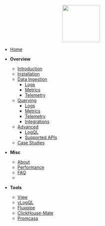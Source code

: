 <p align="center">
  <a href="/?id=start">
    <img src="https://github.com/metrico/qryn-docs/blob/main/docs/resources/images/qryn_logo_trans.png?raw=true" width=120 />
  </a>
</p>

* [Home](/?id=start)
* **Overview**
  * [Introduction](introduction.md "QRYN – Installation – LogQL for ClickHouse and beyond")
  * [Installation](installation.md "QRYN – Installation – LogQL for ClickHouse and beyond")
  * [Data Ingestion](ingestion.md "QRYN – Supported Components – LogQL for ClickHouse and beyond")
    * [Logs](logs/ingestion.md "QRYN – Supported Components – LogQL for ClickHouse and beyond")
    * [Metrics](metrics/ingestion.md "QRYN – Supported Components – LogQL for ClickHouse and beyond")
    * [Telemetry](telemetry/ingestion.md "QRYN – Supported Components – LogQL for ClickHouse and beyond")
  * [Querying](getting-started.md "QRYN – Getting Started – LogQL for ClickHouse and beyond")
    * [Logs](getting-started?id=logql "QRYN – Getting Started – LogQL for ClickHouse and beyond")
    * [Metrics](getting-started?id=promql "QRYN by Metrico.in")
    * [Telemetry](getting-started?id=tempo "QRYN by Metrico.in")
    * [Integrations](guide/datasources.md "QRYN – Getting Started – LogQL for ClickHouse and beyond") 
  * [Advanced](examples.md "QRYN – Getting Started – LogQL for ClickHouse and beyond")
    * [LogQL](guide/logql.md "QRYN – Getting Started – LogQL for ClickHouse and beyond") 
    * [Supported APIs](support.md "QRYN – Supported Components – LogQL for ClickHouse and beyond")
  * [Case Studies](case-studies.md "QRYN – Case Studies – LogQL for ClickHouse and beyond")

* **Misc**
  * [About](motivations.md "QRYN – Motivations – LogQL for ClickHouse and beyond")
  * [Performance](performance.md)
  * [FAQ](faq.md)
  * 
* **Tools**
  * [View](https://github.com/metrico/qryn-view)
  * [vLogQL](https://github.com/metrico/vLogql)
  * [Fluxpipe](https://github.com/metrico/fluxpipe)
  * [ClickHouse-Mate](https://github.com/metrico/clickhouse-mate)
  * [Promcasa](https://github.com/metrico/promcasa)

<!--
* **General Concepts**
  * [Introduction](introduction.md "QRYN – General Concepts – Introduction – LogQL for ClickHouse and beyond")
-->
